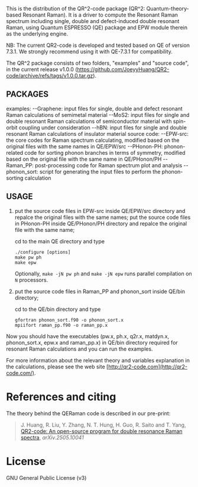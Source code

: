 This is the distribution of the QR^2-code package (QR^2: Quantum-theory-based Resonant Raman).
It is a driver to compute the Resonant Raman spectrum including single, double and defect-induced double resonant Raman, 
using Quantum ESPRESSO (QE) package and EPW module therein as the underlying engine.

NB: The current QR2-code is developed and tested based on QE of version 7.3.1. 
We strongly recommend using it with QE-7.3.1 for compatibility.

The QR^2 package consists of two folders, "examples" and "source code", in the current release v1.0.0
(https://github.com/JoeyyHuang/QR2-code/archive/refs/tags/v1.0.0.tar.gz).

## PACKAGES
examples: 
--Graphene: input files for single, double and defect resonant Raman calculations of semimetal material
--MoS2: input files for single and double resonant Raman calculations of semiconductor material with spin-orbit coupling under consideration
--hBN: input files for single and double resonant Raman calculations of insulator material
source code:
--EPW-src: the core codes for Raman spectrum calculating, modified based on the original files with the same names in QE/EPW/src
--PHonon-PH: phonon-related code for sorting phonon branches in terms of symmetry, modified based on the original file with the same name in QE/PHonon/PH
--Raman_PP: post-processing code for Raman spectrum plot and analysis
--phonon_sort: script for generating the input files to perform the phonon-sorting calculation

## USAGE
1. put the source code files in EPW-src inside QE/EPW/src directory and repalce the original files with the same names;
    put the source code files in PHonon-PH inside QE/PHonon/PH directory and repalce the original file with the same name;
    
    cd to the main QE directory and type
    ```
    ./configure [options]
    make pw ph
    make epw
    ```
   Optionally, `make -jN pw ph` and `make -jN epw` runs parallel compilation on `N` processors.

2. put the source code files in Raman_PP and phonon_sort inside QE/bin directory;

    cd to the QE/bin directory and type
    ```
    gfortran phonon_sort.f90 -o phonon_sort.x
    mpiifort raman_pp.f90 -o raman_pp.x
    ```
Now you should have the executables (pw.x, ph.x, q2r.x, matdyn.x, phonon_sort.x, epw.x and raman_pp.x) in QE/bin directory required for resonant Raman calculations
and you can run the examples.

For more information about the relevant theory and variables explanation in the calculations, please see the web site [http://qr2-code.com](http://qr2-code.com/).

# References and citing
The theory behind the QERaman code is described in our pre-print:
> J. Huang, R. Liu, Y. Zhang, N. T. Hung, H. Guo, R. Saito and T. Yang, [QR2-code: An open-source program for double resonance Raman spectra](https://arxiv.org/abs/2505.10041), *arXiv.2505.10041*

# License
GNU General Public License (v3)